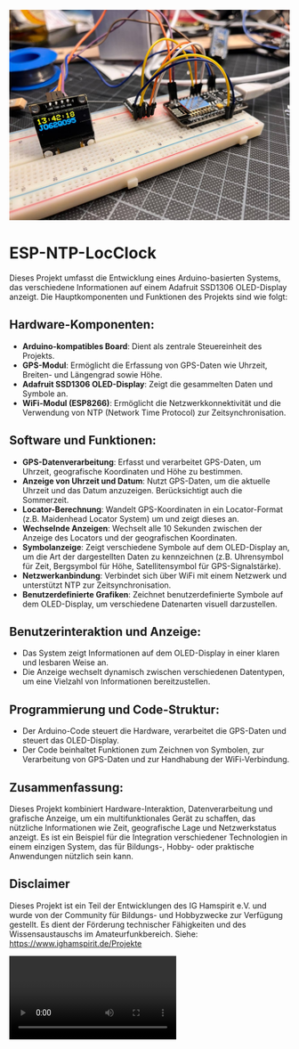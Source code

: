 ![Beta-Version der LocClock](ESP-LocClock.jpg)
# ESP-NTP-LocClock

Dieses Projekt umfasst die Entwicklung eines Arduino-basierten Systems, das verschiedene Informationen auf einem Adafruit SSD1306 OLED-Display anzeigt. Die Hauptkomponenten und Funktionen des Projekts sind wie folgt:

## Hardware-Komponenten:
- **Arduino-kompatibles Board**: Dient als zentrale Steuereinheit des Projekts.
- **GPS-Modul**: Ermöglicht die Erfassung von GPS-Daten wie Uhrzeit, Breiten- und Längengrad sowie Höhe.
- **Adafruit SSD1306 OLED-Display**: Zeigt die gesammelten Daten und Symbole an.
- **WiFi-Modul (ESP8266)**: Ermöglicht die Netzwerkkonnektivität und die Verwendung von NTP (Network Time Protocol) zur Zeitsynchronisation.

## Software und Funktionen:
- **GPS-Datenverarbeitung**: Erfasst und verarbeitet GPS-Daten, um Uhrzeit, geografische Koordinaten und Höhe zu bestimmen.
- **Anzeige von Uhrzeit und Datum**: Nutzt GPS-Daten, um die aktuelle Uhrzeit und das Datum anzuzeigen. Berücksichtigt auch die Sommerzeit.
- **Locator-Berechnung**: Wandelt GPS-Koordinaten in ein Locator-Format (z.B. Maidenhead Locator System) um und zeigt dieses an.
- **Wechselnde Anzeigen**: Wechselt alle 10 Sekunden zwischen der Anzeige des Locators und der geografischen Koordinaten.
- **Symbolanzeige**: Zeigt verschiedene Symbole auf dem OLED-Display an, um die Art der dargestellten Daten zu kennzeichnen (z.B. Uhrensymbol für Zeit, Bergsymbol für Höhe, Satellitensymbol für GPS-Signalstärke).
- **Netzwerkanbindung**: Verbindet sich über WiFi mit einem Netzwerk und unterstützt NTP zur Zeitsynchronisation.
- **Benutzerdefinierte Grafiken**: Zeichnet benutzerdefinierte Symbole auf dem OLED-Display, um verschiedene Datenarten visuell darzustellen.

## Benutzerinteraktion und Anzeige:
- Das System zeigt Informationen auf dem OLED-Display in einer klaren und lesbaren Weise an.
- Die Anzeige wechselt dynamisch zwischen verschiedenen Datentypen, um eine Vielzahl von Informationen bereitzustellen.

## Programmierung und Code-Struktur:
- Der Arduino-Code steuert die Hardware, verarbeitet die GPS-Daten und steuert das OLED-Display.
- Der Code beinhaltet Funktionen zum Zeichnen von Symbolen, zur Verarbeitung von GPS-Daten und zur Handhabung der WiFi-Verbindung.

## Zusammenfassung:
Dieses Projekt kombiniert Hardware-Interaktion, Datenverarbeitung und grafische Anzeige, um ein multifunktionales Gerät zu schaffen, das nützliche Informationen wie Zeit, geografische Lage und Netzwerkstatus anzeigt. Es ist ein Beispiel für die Integration verschiedener Technologien in einem einzigen System, das für Bildungs-, Hobby- oder praktische Anwendungen nützlich sein kann.

## Disclaimer
Dieses Projekt ist ein Teil der Entwicklungen des IG Hamspirit e.V. und wurde von der Community für Bildungs- und Hobbyzwecke zur Verfügung gestellt. Es dient der Förderung technischer Fähigkeiten und des Wissensaustauschs im Amateurfunkbereich. Siehe: https://www.ighamspirit.de/Projekte

![Beta-Version der LocClock beim Booten](LocClock_Booting.mp4)
